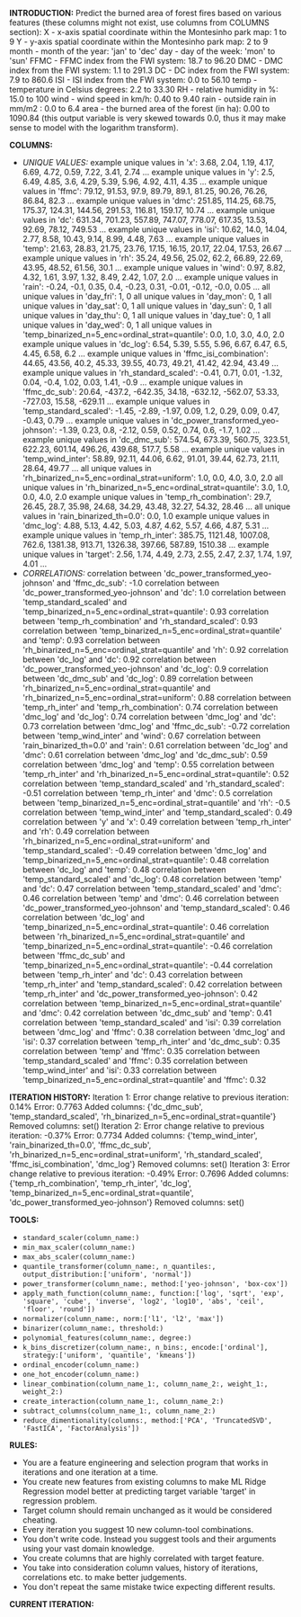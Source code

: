 **INTRODUCTION:**
Predict the burned area of forest fires based on various features (these columns might not exist, use columns from COLUMNS section):
X - x-axis spatial coordinate within the Montesinho park map: 1 to 9
Y - y-axis spatial coordinate within the Montesinho park map: 2 to 9
month - month of the year: 'jan' to 'dec'
day - day of the week: 'mon' to 'sun'
FFMC - FFMC index from the FWI system: 18.7 to 96.20
DMC - DMC index from the FWI system: 1.1 to 291.3
DC - DC index from the FWI system: 7.9 to 860.6
ISI - ISI index from the FWI system: 0.0 to 56.10
temp - temperature in Celsius degrees: 2.2 to 33.30
RH - relative humidity in %: 15.0 to 100
wind - wind speed in km/h: 0.40 to 9.40
rain - outside rain in mm/m2 : 0.0 to 6.4
area - the burned area of the forest (in ha): 0.00 to 1090.84 (this output variable is very skewed towards 0.0, thus it may make sense to model with the logarithm transform).

**COLUMNS:**
- *UNIQUE VALUES:*
example unique values in 'x': 3.68, 2.04, 1.19, 4.17, 6.69, 4.72, 0.59, 7.22, 3.41, 2.74 ...
example unique values in 'y': 2.5, 6.49, 4.85, 3.6, 4.29, 5.39, 5.96, 4.92, 4.11, 4.35 ...
example unique values in 'ffmc': 79.12, 91.53, 97.9, 89.79, 89.1, 81.25, 90.26, 76.26, 86.84, 82.3 ...
example unique values in 'dmc': 251.85, 114.25, 68.75, 175.37, 124.31, 144.56, 291.53, 116.81, 159.17, 10.74 ...
example unique values in 'dc': 631.34, 701.23, 557.89, 747.07, 778.07, 617.35, 13.53, 92.69, 78.12, 749.53 ...
example unique values in 'isi': 10.62, 14.0, 14.04, 2.77, 8.58, 10.43, 9.14, 8.99, 4.48, 7.63 ...
example unique values in 'temp': 21.63, 28.83, 21.75, 23.76, 17.15, 16.15, 20.17, 22.04, 17.53, 26.67 ...
example unique values in 'rh': 35.24, 49.56, 25.02, 62.2, 66.89, 22.69, 43.95, 48.52, 61.56, 30.1 ...
example unique values in 'wind': 0.97, 8.82, 4.32, 1.61, 3.97, 1.32, 8.49, 2.42, 1.07, 2.0 ...
example unique values in 'rain': -0.24, -0.1, 0.35, 0.4, -0.23, 0.31, -0.01, -0.12, -0.0, 0.05 ...
all unique values in 'day_fri': 1, 0
all unique values in 'day_mon': 0, 1
all unique values in 'day_sat': 0, 1
all unique values in 'day_sun': 0, 1
all unique values in 'day_thu': 0, 1
all unique values in 'day_tue': 0, 1
all unique values in 'day_wed': 0, 1
all unique values in 'temp_binarized_n=5_enc=ordinal_strat=quantile': 0.0, 1.0, 3.0, 4.0, 2.0
example unique values in 'dc_log': 6.54, 5.39, 5.55, 5.96, 6.67, 6.47, 6.5, 4.45, 6.58, 6.2 ...
example unique values in 'ffmc_isi_combination': 44.65, 43.56, 40.2, 45.33, 39.55, 40.73, 49.21, 41.42, 42.94, 43.49 ...
example unique values in 'rh_standard_scaled': -0.41, 0.71, 0.01, -1.32, 0.04, -0.4, 1.02, 0.03, 1.41, -0.9 ...
example unique values in 'ffmc_dc_sub': 20.64, -437.2, -642.35, 34.18, -632.12, -562.07, 53.33, -727.03, 15.58, -629.11 ...
example unique values in 'temp_standard_scaled': -1.45, -2.89, -1.97, 0.09, 1.2, 0.29, 0.09, 0.47, -0.43, 0.79 ...
example unique values in 'dc_power_transformed_yeo-johnson': -1.39, 0.23, 0.8, -2.12, 0.59, 0.52, 0.74, 0.6, -1.7, 1.02 ...
example unique values in 'dc_dmc_sub': 574.54, 673.39, 560.75, 323.51, 622.23, 601.14, 496.26, 439.68, 517.7, 5.58 ...
example unique values in 'temp_wind_inter': 58.89, 92.11, 44.06, 6.62, 91.01, 39.44, 62.73, 21.11, 28.64, 49.77 ...
all unique values in 'rh_binarized_n=5_enc=ordinal_strat=uniform': 1.0, 0.0, 4.0, 3.0, 2.0
all unique values in 'rh_binarized_n=5_enc=ordinal_strat=quantile': 3.0, 1.0, 0.0, 4.0, 2.0
example unique values in 'temp_rh_combination': 29.7, 26.45, 28.7, 35.98, 24.68, 34.29, 43.48, 32.27, 54.32, 28.46 ...
all unique values in 'rain_binarized_th=0.0': 0.0, 1.0
example unique values in 'dmc_log': 4.88, 5.13, 4.42, 5.03, 4.87, 4.62, 5.57, 4.66, 4.87, 5.31 ...
example unique values in 'temp_rh_inter': 385.75, 1121.48, 1007.08, 762.6, 1381.38, 913.71, 1326.38, 397.66, 587.89, 1510.38 ...
example unique values in 'target': 2.56, 1.74, 4.49, 2.73, 2.55, 2.47, 2.37, 1.74, 1.97, 4.01 ...
- *CORRELATIONS:*
correlation between 'dc_power_transformed_yeo-johnson' and 'ffmc_dc_sub': -1.0
correlation between 'dc_power_transformed_yeo-johnson' and 'dc': 1.0
correlation between 'temp_standard_scaled' and 'temp_binarized_n=5_enc=ordinal_strat=quantile': 0.93
correlation between 'temp_rh_combination' and 'rh_standard_scaled': 0.93
correlation between 'temp_binarized_n=5_enc=ordinal_strat=quantile' and 'temp': 0.93
correlation between 'rh_binarized_n=5_enc=ordinal_strat=quantile' and 'rh': 0.92
correlation between 'dc_log' and 'dc': 0.92
correlation between 'dc_power_transformed_yeo-johnson' and 'dc_log': 0.9
correlation between 'dc_dmc_sub' and 'dc_log': 0.89
correlation between 'rh_binarized_n=5_enc=ordinal_strat=quantile' and 'rh_binarized_n=5_enc=ordinal_strat=uniform': 0.88
correlation between 'temp_rh_inter' and 'temp_rh_combination': 0.74
correlation between 'dmc_log' and 'dc_log': 0.74
correlation between 'dmc_log' and 'dc': 0.73
correlation between 'dmc_log' and 'ffmc_dc_sub': -0.72
correlation between 'temp_wind_inter' and 'wind': 0.67
correlation between 'rain_binarized_th=0.0' and 'rain': 0.61
correlation between 'dc_log' and 'dmc': 0.61
correlation between 'dmc_log' and 'dc_dmc_sub': 0.59
correlation between 'dmc_log' and 'temp': 0.55
correlation between 'temp_rh_inter' and 'rh_binarized_n=5_enc=ordinal_strat=quantile': 0.52
correlation between 'temp_standard_scaled' and 'rh_standard_scaled': -0.51
correlation between 'temp_rh_inter' and 'dmc': 0.5
correlation between 'temp_binarized_n=5_enc=ordinal_strat=quantile' and 'rh': -0.5
correlation between 'temp_wind_inter' and 'temp_standard_scaled': 0.49
correlation between 'y' and 'x': 0.49
correlation between 'temp_rh_inter' and 'rh': 0.49
correlation between 'rh_binarized_n=5_enc=ordinal_strat=uniform' and 'temp_standard_scaled': -0.49
correlation between 'dmc_log' and 'temp_binarized_n=5_enc=ordinal_strat=quantile': 0.48
correlation between 'dc_log' and 'temp': 0.48
correlation between 'temp_standard_scaled' and 'dc_log': 0.48
correlation between 'temp' and 'dc': 0.47
correlation between 'temp_standard_scaled' and 'dmc': 0.46
correlation between 'temp' and 'dmc': 0.46
correlation between 'dc_power_transformed_yeo-johnson' and 'temp_standard_scaled': 0.46
correlation between 'dc_log' and 'temp_binarized_n=5_enc=ordinal_strat=quantile': 0.46
correlation between 'rh_binarized_n=5_enc=ordinal_strat=quantile' and 'temp_binarized_n=5_enc=ordinal_strat=quantile': -0.46
correlation between 'ffmc_dc_sub' and 'temp_binarized_n=5_enc=ordinal_strat=quantile': -0.44
correlation between 'temp_rh_inter' and 'dc': 0.43
correlation between 'temp_rh_inter' and 'temp_standard_scaled': 0.42
correlation between 'temp_rh_inter' and 'dc_power_transformed_yeo-johnson': 0.42
correlation between 'temp_binarized_n=5_enc=ordinal_strat=quantile' and 'dmc': 0.42
correlation between 'dc_dmc_sub' and 'temp': 0.41
correlation between 'temp_standard_scaled' and 'isi': 0.39
correlation between 'dmc_log' and 'ffmc': 0.38
correlation between 'dmc_log' and 'isi': 0.37
correlation between 'temp_rh_inter' and 'dc_dmc_sub': 0.35
correlation between 'temp' and 'ffmc': 0.35
correlation between 'temp_standard_scaled' and 'ffmc': 0.35
correlation between 'temp_wind_inter' and 'isi': 0.33
correlation between 'temp_binarized_n=5_enc=ordinal_strat=quantile' and 'ffmc': 0.32

**ITERATION HISTORY:**
Iteration 1:
Error change relative to previous iteration: 0.14%
Error: 0.7763
Added columns: {'dc_dmc_sub', 'temp_standard_scaled', 'rh_binarized_n=5_enc=ordinal_strat=quantile'}
Removed columns: set()
Iteration 2:
Error change relative to previous iteration: -0.37%
Error: 0.7734
Added columns: {'temp_wind_inter', 'rain_binarized_th=0.0', 'ffmc_dc_sub', 'rh_binarized_n=5_enc=ordinal_strat=uniform', 'rh_standard_scaled', 'ffmc_isi_combination', 'dmc_log'}
Removed columns: set()
Iteration 3:
Error change relative to previous iteration: -0.49%
Error: 0.7696
Added columns: {'temp_rh_combination', 'temp_rh_inter', 'dc_log', 'temp_binarized_n=5_enc=ordinal_strat=quantile', 'dc_power_transformed_yeo-johnson'}
Removed columns: set()

**TOOLS:**
- `standard_scaler(column_name:)`
- `min_max_scaler(column_name:)`
- `max_abs_scaler(column_name:)`
- `quantile_transformer(column_name:, n_quantiles:, output_distribution:['uniform', 'normal'])`
- `power_transformer(column_name:, method:['yeo-johnson', 'box-cox'])`
- `apply_math_function(column_name:, function:['log', 'sqrt', 'exp', 'square', 'cube', 'inverse', 'log2', 'log10', 'abs', 'ceil', 'floor', 'round'])`
- `normalizer(column_name:, norm:['l1', 'l2', 'max'])`
- `binarizer(column_name:, threshold:)`
- `polynomial_features(column_name:, degree:)`
- `k_bins_discretizer(column_name:, n_bins:, encode:['ordinal'], strategy:['uniform', 'quantile', 'kmeans'])`
- `ordinal_encoder(column_name:)`
- `one_hot_encoder(column_name:)`
- `linear_combination(column_name_1:, column_name_2:, weight_1:, weight_2:)`
- `create_interaction(column_name_1:, column_name_2:)`
- `subtract_columns(column_name_1:, column_name_2:)`
- `reduce_dimentionality(columns:, method:['PCA', 'TruncatedSVD', 'FastICA', 'FactorAnalysis'])`

**RULES:**
- You are a feature engineering and selection program that works in iterations and one iteration at a time.
- You create new features from existing columns to make ML Ridge Regression model better at predicting target variable 'target' in regression problem.
- Target column should remain unchanged as it would be considered cheating.
- Every iteration you suggest 10 new column-tool combinations.
- You don't write code. Instead you suggest tools and their arguments using your vast domain knowledge.
- You create columns that are highly correlated with target feature.
- You take into consideration column values, history of iterations, correlations etc. to make better judgements.
- You don't repeat the same mistake twice expecting different results.

**CURRENT ITERATION:**